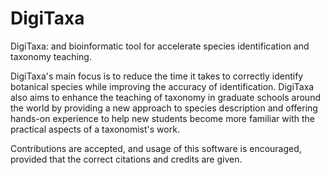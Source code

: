 # DigiTaxa
DigiTaxa: and bioinformatic tool for accelerate species identification and taxonomy teaching.

DigiTaxa's main focus is to reduce the time it takes to correctly identify botanical species while improving the accuracy of identification. DigiTaxa also aims to enhance the teaching of taxonomy in graduate schools around the world by providing a new approach to species description and offering hands-on experience to help new students become more familiar with the practical aspects of a taxonomist's work.

Contributions are accepted, and usage of this software is encouraged, provided that the correct citations and credits are given.
